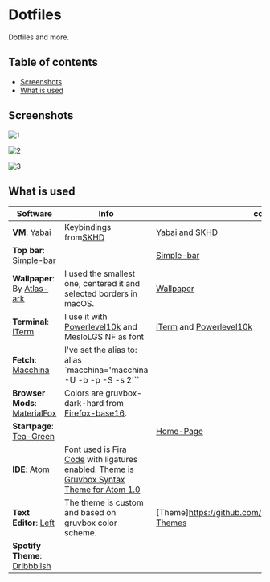 # Dotfiles
Dotfiles and more.

## Table of contents

- [Screenshots](#screenshots)
- [What is used](#what-is-used)

## Screenshots

![1](https://raw.githubusercontent.com/xcvzn/dotfiles/main/screenshots/1.png)

![2](https://raw.githubusercontent.com/xcvzn/dotfiles/main/screenshots/2.png)

![3](https://raw.githubusercontent.com/xcvzn/dotfiles/main/screenshots/3.png)


## What is used

| Software                                                                                                     	| Info                                                                                                                                                                            	| config                                                                                                                                            	|
|--------------------------------------------------------------------------------------------------------------	|---------------------------------------------------------------------------------------------------------------------------------------------------------------------------------	|---------------------------------------------------------------------------------------------------------------------------------------------------	|
| **VM**: [Yabai](https://github.com/koekeishiya/yabai)                                                        	| Keybindings from[SKHD](https://github.com/koekeishiya/skhd)                                                                                                                     	| [Yabai](https://github.com/xcvzn/dotfiles/tree/main/.config/yabai) and [SKHD](https://github.com/xcvzn/dotfiles/tree/main/.config/skhd)           	|
| **Top bar**: [Simple-bar](https://github.com/Jean-Tinland/simple-bar)                                        	|                                                                                                                                                                                 	| [Simple-bar](https://github.com/xcvzn/simple-bar)                                                                                                 	|
| **Wallpaper**: By [Atlas-ark](https://www.reddit.com/user/atlas-ark/)                                        	| I used the smallest one, centered it and selected borders in macOS.                                                                                                             	| [Wallpaper](https://github.com/xcvzn/dotfiles/tree/main/wallpapers/gruvbox/gruvbox-abstract/borderless/light)                                     	|
| **Terminal**: [iTerm](https://iterm2.com/)                                                                   	| I use it with [Powerlevel10k](https://github.com/romkatv/powerlevel10k) and MesloLGS NF as font                                                                                 	| [iTerm](https://github.com/xcvzn/dotfiles/blob/main/iterm-config.json) and [Powerlevel10k](https://github.com/xcvzn/dotfiles/blob/main/.p10k.zsh) 	|
| **Fetch**: [Macchina](https://github.com/grtcdr/macchina)                                                    	| I've set the alias to: alias `macchina='macchina -U -b -p -S -s 2'``                                                                                                            	|                                                                                                                                                   	|
| **Browser Mods**: [MaterialFox](https://github.com/muckSponge/MaterialFox)                                   	| Colors are gruvbox-dark-hard from [Firefox-base16](https://github.com/TeddyDD/firefox-base16).                                                                                  	|                                                                                                                                                   	|
| **Startpage**: [Tea-Green](https://github.com/sadparadiseinhell/tea-green)                                   	|                                                                                                                                                                                 	| [Home-Page](https://github.com/xcvzn/Home-Page)                                                                                                   	|
| **IDE**: [Atom](https://github.com/atom/atom)                                                                	| Font used is [Fira Code](https://github.com/tonsky/FiraCode) with ligatures enabled. Theme is [Gruvbox Syntax Theme for Atom 1.0](https://github.com/caleb/gruvbox-syntax-atom) 	|                                                                                                                                                   	|
| **Text Editor**: [Left](https://github.com/hundredrabbits/left)                                              	| The theme is custom and based on gruvbox color scheme.                                                                                                                          	| [Theme]https://github.com/xcvzn/dotfiles/tree/main/Left-Themes                                                                                    	|
| **Spotify Theme**: [Dribbblish](https://github.com/morpheusthewhite/spicetify-themes/tree/master/Dribbblish) 	|                                                                                                                                                                                 	|                                                                                                                                                   	|
